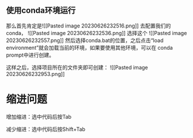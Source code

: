 
## 使用conda环境运行

那么首先肯定是![[Pasted image 20230626232516.png]]
去配置我们的conda，
![[Pasted image 20230626232536.png]]
选择这个
![[Pasted image 20230626232557.png]]
然后选择conda.bat的位置，之后点击“load environment”就会加载当前的环境，如果要使用其他环境，可以在 conda prompt中进行创建。

这样之后，选择项目所在的文件夹即可创建：
![[Pasted image 20230626232953.png]]




# 缩进问题

增加缩进：选中代码后按Tab

减少缩进：选中代码后按Shift+Tab
















